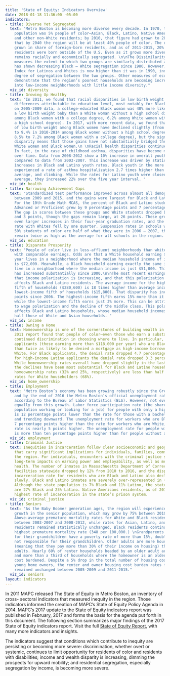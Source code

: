 ```yaml
---
title: 'State of Equity: Indicators Overview'
date: 2018-01-18 11:36:00 -05:00
indicators:
- title: Diverse Yet Segregated
  text: "Metro Boston is becoming more diverse every decade. In 1970, the region’s
    population was 5% people of color—Asian, Black, Latino, Native American, multiracial
    and other non-White residents; by 2010, that figure had grown to 28%. MAPC projects
    that by 2040 the region will be at least 40% people of color. The region has also
    grown in share of foreign-born residents, and as of 2011-2015, 20% of Metro Boston
    residents were born outside of the U.S. Even as it grows more diverse, the region
    remains racially and economically segregated. \n\nThe Dissimilarity Index, which
    measures the extent to which two groups are similarly distributed across the region,
    has shown decreasing Black – White segregation since 1980. However, the Dissimilarity
    Index for Latinos and Whites is now higher than it was in 1990, indicating a greater
    degree of segregation between the two groups. Other measures of economic segregation
    demonstrate that the region’s poorest households are becoming increasingly concentrated
    into low-income neighborhoods with little income diversity."
  viz_id: diversity
- title: Growing Up Healthy
  text: "In 2011, we found that racial disparities in low birth weight eclipsed the
    differences attributable to education level, most notably for Black women. Based
    on 2005-2009 data, a college-educated Black woman was 40% more likely to have
    a low birth weight baby than a White woman without a high school diploma (8.5%
    among Black women with a college degree, 6.2% among White women with less than
    a high school degree). In 2017, with more recent data, we found that instances
    of low birth weight among Black women have declined slightly (from 10.4% in 2005-2009
    to 9.4% in 2010-2014 among Black women without a high school degree, and from
    8.5% to 7.2% among Black women with a college degree), but the significant preexisting
    disparity means that those gains have not substantially bridged the gap between
    White women and Black women.\n \nRacial health disparities continue into childhood.
    In fact, in the case of childhood asthma, disparities have become more severe
    over time. Data from 2008-2012 show a 10% increase in overall youth asthma hospitalizations,
    compared to data from 2003-2007. This increase was driven by statistically significant
    increases in Black and Latino youth rates. Black youth in the more recent data
    experienced a rate of asthma hospitalization 2.7 times higher than the regional
    average, and climbing. While the rates for Latino youth were closer to the regional
    average, they increased 22% over the five year interval. "
  viz_id: health
- title: Narrowing Achievement Gaps
  text: "Standardized test performance improved across almost all demographic categories
    between 2009 and 2015, and the gains were largest for Black and Latino students.
    For the 10th Grade Math MCAS, the percent of Black and Latino students scoring
    Advanced or Proficient grew by 9 percentage points and 7 percentage points, respectively.
    The gap in scores between these groups and White students dropped by 5 points
    and 3 points, though the gaps remain large, at 26 points. These groups also saw
    even larger increases in their four-year graduation rates, and the gap in graduation
    rate with Whites fell by one quarter. Suspension rates in schools with more than
    50% students of color are half of what they were in 2006 – 2007, though they still
    remain twice as high as the average for all schools in the region. \n"
  viz_id: education
- title: Disparate Prosperity
  text: "People of color live in less-affluent neighborhoods than white households
    with comparable earnings. Odds are that a White household earning $78,000 per
    year lives in a neighborhood where the median household income of its neighbors
    is $72,000. Meanwhile, a Black household earning exactly the same is likely to
    live in a neighborhood where the median income is just $51,000. This disparity
    has increased substantially since 2000.\n\nThe most recent earnings data show
    that income polarization is increasing, and that this polarization disproportionately
    affects Black and Latino residents. The average income for the highest-earning
    fifth of households ($280,600) is 18 times higher than average income for the
    lowest-income fifth of households ($15,800). That disparity has increased by two
    points since 2006. The highest-income fifth earns 15% more than it did in 2006,
    while the lowest-income fifth earns just 3% more. This can be attributed in part
    to wage polarization and the decline of the middle class. This polarization disproportionately
    affects Black and Latino households, whose median household incomes are less than
    half those of White and Asian households. "
  viz_id: income
- title: Owning a Home
  text: Homeownership is one of the cornerstones of building wealth in America. MAPC’s
    2011 report found that people of color—even those who earn a substantial income—face
    continued discrimination in choosing where to live. In particular, high-income
    applicants (those earning more than $118,000 per year) who are Black are more
    than twice as likely to be denied a mortgage as high-income borrowers who are
    White. For Black applicants, the denial rate dropped 4.7 percentage points, and
    for high-income Latino applicants the denial rate dropped 3.3 percentage points.
    While homeownership rates overall have dropped slightly in the last ten years,
    the declines have been most substantial for Black and Latino householders, whose
    homeownership rates (32% and 25%, respectively) are less than half of homeownership
    rates for White householders (68%).
  viz_id: home_ownership
- title: Employment
  text: 'Metro Boston’s economy has been growing robustly since the Great Recession,
    and by the end of 2016 the Metro Boston’s official unemployment rate was 2.5%,
    according to the Bureau of Labor Statistics (BLS). However, not everyone is benefiting
    equally from this growth. Labor force participation rate (the share of the working-age
    population working or looking for a job) for people with only a high school degree
    is 12 percentage points lower than the rate for those with a bachelor’s degree,
    and trending downward. The unemployment rate for workers who are Black is nearly
    7 percentage points higher than the rate for workers who are White, and the Latino
    rate is nearly 5 points higher. The unemployment rate for people with a disability
    is more than ten percentage points higher than for people without a disability. '
  viz_id: employment
- title: Criminal Justice
  text: Inequities in incarceration follow clear socioeconomic and geographic trends
    that carry significant implications for individuals, families, communities, and
    the region. For individuals, encounters with the criminal justice system can have
    long-term impacts on earning power and employability, as well as mental and physical
    health. The number of inmates in Massachuestts Department of Corrections (DOC)
    facilities statewide dropped by 12% from 2010 to 2016, and the disparities in
    incarceration rate for residents who are Black and Latino also declined, albeit
    slowly. Black and Latino inmates are severely over-represented in (DOC) facilities.
    Although the state population is 7% Black and 11% Latino, the state’s DOC inmates
    are 27% Black and 25% Latino. Native Americans residents, as of 2016, have the
    highest rate of incarceration in the state’s prison system.
  viz_id: criminal_justice
- title: Seniors
  text: "As the Baby Boomer generation ages, the region will experience substantial
    growth in the senior population, which may grow by 75% between 2010 and 2030.
    Above-average premature mortality rates for White and Black residents declined
    between 2003-2007 and 2008-2012, while rates for Asian, Latino, and Native American
    residents remained statistically unchanged. Black residents continue to have the
    highest premature mortality rate (348 per 100,000.) \nGrandparents responsible
    for their grandchildren have a poverty rate of more than 15%, double that of grandparents
    not responsible for their grandchildren. Older adults are more housing cost burdened
    (meaning that they pay more than 30% of their income on housing) than younger
    adults. Nearly 60% of renter households headed by an older adult are cost burdened,
    and more than a third of households where the homeowner is an older adult are
    cost burdened. Despite a 5% drop in the total number of housing cost burdened
    young home owners, the renter and owner housing cost burden rates for the elderly
    remained unchanged between 2005-2009 and 2011-2015."
  viz_id: seniors
layout: indicators
---
```


In 2011 MAPC released The State of Equity in Metro Boston, an inventory of cross- sectoral indicators that measured inequity in the region. Those indicators informed the creation of MAPC’s State of Equity Policy Agenda in 2014. MAPC’s 2017 update to the State of Equity indicators report was published in February, 2017 and forms the basis for the agenda put forth in this document. The following section summarizes major findings of the 2017 State of Equity indicators report. Visit the full [State of Equity Report](http://www.regionalindicators.org/topic_areas/7), with many more indicators and insights.

The indicators suggest that conditions which contribute to inequity are persisting or becoming more severe: discrimination, whether overt or systemic, continues to limit opportunity for residents of color and residents with disabilities; income and wealth disparity is increasing, dimming the prospects for upward mobility; and residential segregation, especially segregation by income, is becoming more severe. 
